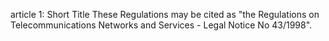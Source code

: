 article 1: Short Title
These Regulations may be cited as &quot;the Regulations on Telecommunications Networks and Services - Legal Notice No 43&#x2F;1998&quot;.
<ul>
</ul>